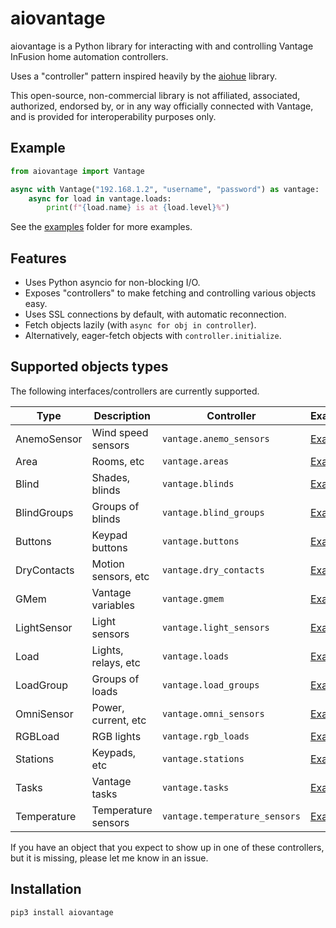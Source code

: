 # aiovantage

aiovantage is a Python library for interacting with and controlling Vantage InFusion home automation controllers.

Uses a "controller" pattern inspired heavily by the [aiohue](https://github.com/home-assistant-libs/aiohue) library.

This open-source, non-commercial library is not affiliated, associated, authorized, endorsed by, or in any way officially connected with Vantage, and is provided for interoperability purposes only.


## Example

```python
from aiovantage import Vantage

async with Vantage("192.168.1.2", "username", "password") as vantage:
    async for load in vantage.loads:
        print(f"{load.name} is at {load.level}%")
```

See the [examples](examples) folder for more examples.


## Features
- Uses Python asyncio for non-blocking I/O.
- Exposes "controllers" to make fetching and controlling various objects easy.
- Uses SSL connections by default, with automatic reconnection.
- Fetch objects lazily (with `async for obj in controller`).
- Alternatively, eager-fetch objects with `controller.initialize`.


## Supported objects types

The following interfaces/controllers are currently supported.

| Type          | Description           | Controller                    | Examples                                  |
| ------------- | --------------------- | ----------------------------- | ----------------------------------------- |
| AnemoSensor   | Wind speed sensors    | `vantage.anemo_sensors`       | [Examples](examples/anemo_sensors)        |
| Area          | Rooms, etc            | `vantage.areas`               | [Examples](examples/areas)                |
| Blind         | Shades, blinds        | `vantage.blinds`              | [Examples](examples/blinds)               |
| BlindGroups   | Groups of blinds      | `vantage.blind_groups`        | [Examples](examples/blind_groups)         |
| Buttons       | Keypad buttons        | `vantage.buttons`             | [Examples](examples/buttons)              |
| DryContacts   | Motion sensors, etc   | `vantage.dry_contacts`        | [Examples](examples/dry_contacts)         |
| GMem          | Vantage variables     | `vantage.gmem`                | [Examples](examples/gmem)                 |
| LightSensor   | Light sensors         | `vantage.light_sensors`       | [Examples](examples/light_sensors)        |
| Load          | Lights, relays, etc   | `vantage.loads`               | [Examples](examples/loads)                |
| LoadGroup     | Groups of loads       | `vantage.load_groups`         | [Examples](examples/load_groups)          |
| OmniSensor    | Power, current, etc   | `vantage.omni_sensors`        | [Examples](examples/omni_sensors)         |
| RGBLoad       | RGB lights            | `vantage.rgb_loads`           | [Examples](examples/rgb_loads)            |
| Stations      | Keypads, etc          | `vantage.stations`            | [Examples](examples/stations)             |
| Tasks         | Vantage tasks         | `vantage.tasks`               | [Examples](examples/tasks)                |
| Temperature   | Temperature sensors   | `vantage.temperature_sensors` | [Examples](examples/temperature_sensors)  |

If you have an object that you expect to show up in one of these controllers, but it is missing, please let me know in an issue.


## Installation

```shell
pip3 install aiovantage
```